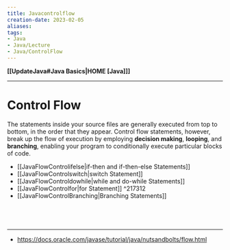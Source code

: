 ```yaml
---
title: Javacontrolflow
creation-date: 2023-02-05
aliases:
tags:
- Java
- Java/Lecture
- Java/ControlFlow
---
```

**[[UpdateJava#Java Basics|HOME [Java]]]**

---
# Control Flow
The statements inside your source files are generally executed from top to bottom, in the order that they appear. Control flow statements, however, break up the flow of execution by employing **decision making**, **looping**, and **branching**, enabling your program to conditionally execute particular blocks of code.
- [[JavaFlowControlifelse|if-then and if-then-else Statements]]
- [[JavaFlowControlswitch|switch Statement]]
- [[JavaFlowControldowhile|while and do-while Statements]]
- [[JavaFlowControlfor|for Statement]] ^217312
- [[JavaFlowControlBranching|Branching Statements]]

<br>

# 
---
- https://docs.oracle.com/javase/tutorial/java/nutsandbolts/flow.html